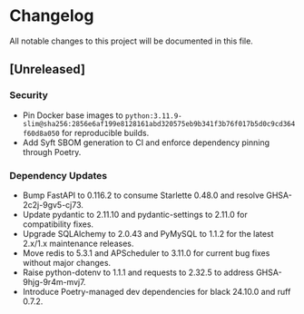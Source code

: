 # Changelog

All notable changes to this project will be documented in this file.

## [Unreleased]

### Security

- Pin Docker base images to `python:3.11.9-slim@sha256:2856e6af199e8128161abd320575eb9b341f3b76f017b5d0c9cd364f60d8a050` for reproducible builds.
- Add Syft SBOM generation to CI and enforce dependency pinning through Poetry.

### Dependency Updates

- Bump FastAPI to 0.116.2 to consume Starlette 0.48.0 and resolve GHSA-2c2j-9gv5-cj73.
- Update pydantic to 2.11.10 and pydantic-settings to 2.11.0 for compatibility fixes.
- Upgrade SQLAlchemy to 2.0.43 and PyMySQL to 1.1.2 for the latest 2.x/1.x maintenance releases.
- Move redis to 5.3.1 and APScheduler to 3.11.0 for current bug fixes without major changes.
- Raise python-dotenv to 1.1.1 and requests to 2.32.5 to address GHSA-9hjg-9r4m-mvj7.
- Introduce Poetry-managed dev dependencies for black 24.10.0 and ruff 0.7.2.
